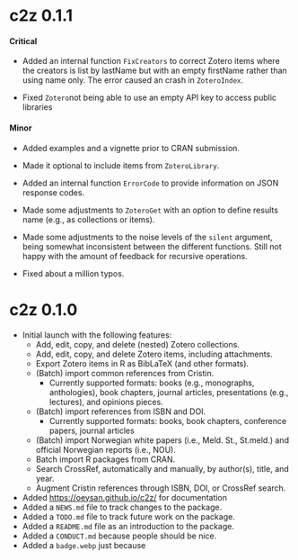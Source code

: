 # c2z 0.1.1

#### Critical

* Added an internal function `FixCreators` to correct Zotero items where the
creators is list by lastName but with an empty firstName rather than using name
only. The error caused an crash in `ZoteroIndex`.

* Fixed `Zotero`not being able to use an empty API key to access public 
libraries

#### Minor

* Added examples and a vignette prior to CRAN submission.

* Made it optional to include items from `ZoteroLibrary`.

* Added an internal function `ErrorCode` to provide information on JSON response
codes.

* Made some adjustments to `ZoteroGet` with an option to define results name 
(e.g., as collections or items). 

* Made some adjustments to the noise levels of the `silent` argument, being 
somewhat inconsistent between the different functions. Still not happy with
the amount of feedback for recursive operations.

* Fixed about a million typos. 

# c2z 0.1.0
* Initial launch with the following features:
    + Add, edit, copy, and delete (nested) Zotero collections.
    + Add, edit, copy, and delete Zotero items, including attachments.
    + Export Zotero items in R as BibLaTeX (and other formats).
    + (Batch) import common references from Cristin.
        - Currently supported formats: books (e.g., monographs, anthologies), 
        book chapters, journal articles, presentations (e.g., lectures), and 
        opinions pieces. 
    + (Batch) import references from ISBN and DOI.
        - Currently supported formats: books, book chapters, conference papers, 
        journal articles 
    + (Batch) import Norwegian white papers (i.e., Meld. St., St.meld.) and 
    official Norwegian reports (i.e., NOU).
    + Batch import R packages from CRAN.
    + Search CrossRef, automatically and manually, by author(s), title, and year.
    + Augment Cristin references through ISBN, DOI, or CrossRef search.
* Added https://oeysan.github.io/c2z/ for documentation 
* Added a `NEWS.md` file to track changes to the package.
* Added a `TODO.md` file to track future work on the package.
* Added a `README.md` file as an introduction to the package.
* Added a `CONDUCT.md` because people should be nice.
* Added a `badge.webp` just because
